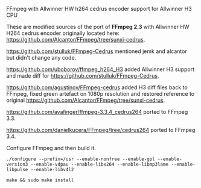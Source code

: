 FFmpeg with Allwinner HW h264 cedrus encoder support for Allwinner H3 CPU

These are modified sources of the port of **FFmpeg 2.3** with Allwinner HW H264 cedrus encoder originally located here: https://github.com/Alcantor/FFmpeg/tree/sunxi-cedrus.

https://github.com/stulluk/FFmpeg-Cedrus mentioned jemk and alcantor but didn't change any code.

https://github.com/uboborov/ffmpeg_h264_H3 added Allwinner H3 support and made diff for https://github.com/stulluk/FFmpeg-Cedrus.

https://github.com/agustinov/FFmpeg-cedrus added H3 diff files back to FFmpeg, fixed green artefact on 1080p resolution and restored reference to original https://github.com/Alcantor/FFmpeg/tree/sunxi-cedrus.

https://github.com/avafinger/ffmpeg-3.3.4_cedrus264 ported to FFmpeg 3.3.

https://github.com/danielkucera/FFmpeg/tree/cedrus264 ported to FFmpeg 3.4.

Configure FFmpeg and then build it.

    ./configure --prefix=/usr --enable-nonfree --enable-gpl --enable-version3 --enable-vdpau --enable-libx264 --enable-libmp3lame --enable-libpulse --enable-libv4l2
	
    make && sudo make install
